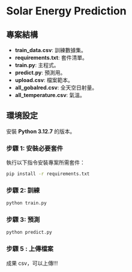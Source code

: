 # Solar Energy Prediction

## 專案結構

- **train_data.csv**: 訓練數據集。
- **requirements.txt**: 套件清單。
- **train.py**: 主程式。
- **predict.py**: 預測用。
- **upload.csv**: 檔案範本。
- **all_gobalred.csv**: 全天空日射量。
- **all_temperature.csv**: 氣溫。

## 環境設定

安裝 **Python 3.12.7** 的版本。

### 步驟 1: 安裝必要套件

執行以下指令安裝專案所需套件：

```bash
pip install -r requirements.txt
```

### 步驟 2: 訓練

```bash
python train.py
```

### 步驟 3: 預測

```bash
python predict.py
```

### 步驟 5 : 上傳檔案

成果 csv，可以上傳!!!
